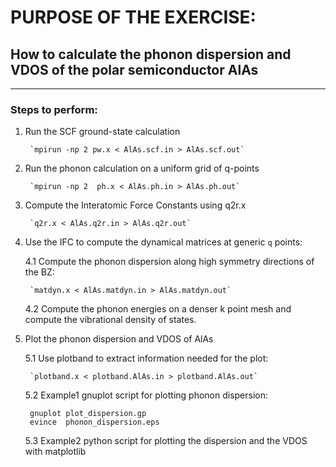 # PURPOSE OF THE EXERCISE:
## How to calculate the phonon dispersion and VDOS of  the polar semiconductor AlAs
------------------------------------------------------------------------

### Steps to perform:

1. Run the SCF ground-state calculation

        `mpirun -np 2 pw.x < AlAs.scf.in > AlAs.scf.out`

2. Run the phonon calculation on a uniform grid of q-points

        `mpirun -np 2  ph.x < AlAs.ph.in > AlAs.ph.out`

3. Compute the Interatomic Force Constants using q2r.x  

        `q2r.x < AlAs.q2r.in > AlAs.q2r.out`

4. Use the IFC to compute the dynamical matrices at generic `q` points:

    4.1 Compute the phonon dispersion along high symmetry directions of the BZ:

        `matdyn.x < AlAs.matdyn.in > AlAs.matdyn.out`

    4.2 Compute the phonon energies on a denser k point mesh and compute the vibrational density of states. 

5. Plot the phonon dispersion and VDOS of AlAs

    5.1 Use plotband to extract information needed for the plot: 

        `plotband.x < plotband.AlAs.in > plotband.AlAs.out`

    5.2  Example1 gnuplot script for plotting phonon dispersion:

        gnuplot plot_dispersion.gp
        evince  phonon_dispersion.eps 

    5.3 Example2 python script for plotting the dispersion and the VDOS with matplotlib
   
